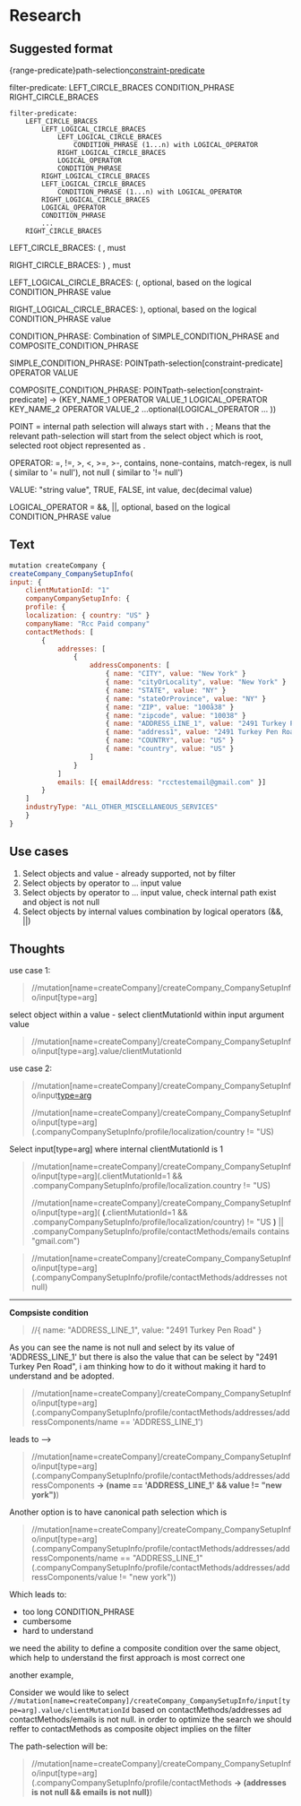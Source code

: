 
# Research

## Suggested format
{range-predicate}path-selection[constraint-predicate](filter-predicate)

filter-predicate: LEFT_CIRCLE_BRACES CONDITION_PHRASE RIGHT_CIRCLE_BRACES
```
filter-predicate: 
    LEFT_CIRCLE_BRACES
        LEFT_LOGICAL_CIRCLE_BRACES
            LEFT_LOGICAL_CIRCLE_BRACES 
                CONDITION_PHRASE (1...n) with LOGICAL_OPERATOR 
            RIGHT_LOGICAL_CIRCLE_BRACES 
            LOGICAL_OPERATOR 
            CONDITION_PHRASE
        RIGHT_LOGICAL_CIRCLE_BRACES
        LEFT_LOGICAL_CIRCLE_BRACES
            CONDITION_PHRASE (1...n) with LOGICAL_OPERATOR
        RIGHT_LOGICAL_CIRCLE_BRACES
        LOGICAL_OPERATOR
        CONDITION_PHRASE
        ...
    RIGHT_CIRCLE_BRACES
```

LEFT_CIRCLE_BRACES: ( , must

RIGHT_CIRCLE_BRACES: ) , must

LEFT_LOGICAL_CIRCLE_BRACES: (, optional, based on the logical CONDITION_PHRASE value

RIGHT_LOGICAL_CIRCLE_BRACES: ), optional, based on the logical CONDITION_PHRASE value

CONDITION_PHRASE: Combination of SIMPLE_CONDITION_PHRASE and COMPOSITE_CONDITION_PHRASE

SIMPLE_CONDITION_PHRASE: POINTpath-selection[constraint-predicate] OPERATOR VALUE

COMPOSITE_CONDITION_PHRASE: POINTpath-selection[constraint-predicate] -> 
    (KEY_NAME_1 OPERATOR VALUE_1 
        LOGICAL_OPERATOR 
     KEY_NAME_2 OPERATOR VALUE_2 
     ...optional(LOGICAL_OPERATOR ... ))

POINT = internal path selection will always start with **.** ; Means that the relevant  path-selection will start from the select object which is root, selected root object represented as .

OPERATOR: =, !=, >, <, >=, >-, contains, none-contains, match-regex, is null ( similar to '= null'), not null ( similar to '!= null')

VALUE: "string value", TRUE, FALSE, int value, dec(decimal value)

LOGICAL_OPERATOR = &&, ||, optional, based on the logical CONDITION_PHRASE value

## Text
```javascript
mutation createCompany {
createCompany_CompanySetupInfo(
input: {
    clientMutationId: "1"
    companyCompanySetupInfo: {
    profile: {
    localization: { country: "US" }
    companyName: "Rcc Paid company"
    contactMethods: [
        {
            addresses: [
                {
                    addressComponents: [
                        { name: "CITY", value: "New York" }
                        { name: "cityOrLocality", value: "New York" }
                        { name: "STATE", value: "NY" }
                        { name: "stateOrProvince", value: "NY" }
                        { name: "ZIP", value: "100å38" }
                        { name: "zipcode", value: "10038" }
                        { name: "ADDRESS_LINE_1", value: "2491 Turkey Pen Road" }
                        { name: "address1", value: "2491 Turkey Pen Road" }
                        { name: "COUNTRY", value: "US" }
                        { name: "country", value: "US" }
                    ]
                }
            ]
            emails: [{ emailAddress: "rcctestemail@gmail.com" }]
        }
    ]
    industryType: "ALL_OTHER_MISCELLANEOUS_SERVICES"
    }
}
```

## Use cases
1. Select objects and value - already  supported, not by filter
2. Select objects by operator to ... input value
3. Select objects by operator to ... input value, check internal path exist and object is not null
4. Select objects by internal values combination by logical operators (&&, ||)


## Thoughts
use case 1:
> //mutation[name=createCompany]/createCompany_CompanySetupInfo/input[type=arg]

select object within a value - select clientMutationId within input argument value
> //mutation[name=createCompany]/createCompany_CompanySetupInfo/input[type=arg].value/clientMutationId

use case 2:
> //mutation[name=createCompany]/createCompany_CompanySetupInfo/input[type=arg](.clientMutationId=1)
> 
> //mutation[name=createCompany]/createCompany_CompanySetupInfo/input[type=arg](.companyCompanySetupInfo/profile/localization/country != "US)

Select input[type=arg] where internal clientMutationId is 1
> //mutation[name=createCompany]/createCompany_CompanySetupInfo/input[type=arg](.clientMutationId=1 && .companyCompanySetupInfo/profile/localization.country != "US)
> 
> //mutation[name=createCompany]/createCompany_CompanySetupInfo/input[type=arg]( **(**.clientMutationId=1 
    && .companyCompanySetupInfo/profile/localization/country) != "US **)** 
    || .companyCompanySetupInfo/profile/contactMethods/emails contains "gmail.com")


> //mutation[name=createCompany]/createCompany_CompanySetupInfo/input[type=arg](.companyCompanySetupInfo/profile/contactMethods/addresses not null)

---------------
**Compsiste condition**

> //{ name: "ADDRESS_LINE_1", value: "2491 Turkey Pen Road" }

As you can see the name is not null and select by its value of 'ADDRESS_LINE_1' but there is also the value that can be select by "2491 Turkey Pen Road", i am thinking how to do it without making it hard to understand and be adopted.

> //mutation[name=createCompany]/createCompany_CompanySetupInfo/input[type=arg](.companyCompanySetupInfo/profile/contactMethods/addresses/addressComponents/name == 'ADDRESS_LINE_1')

leads to -->

> //mutation[name=createCompany]/createCompany_CompanySetupInfo/input[type=arg](.companyCompanySetupInfo/profile/contactMethods/addresses/addressComponents **-> (name == 'ADDRESS_LINE_1' && value != "new york")**)

Another option is to have canonical path selection which is 

> //mutation[name=createCompany]/createCompany_CompanySetupInfo/input[type=arg](.companyCompanySetupInfo/profile/contactMethods/addresses/addressComponents/name == "ADDRESS_LINE_1"(.companyCompanySetupInfo/profile/contactMethods/addresses/addressComponents/value != "new york"))

Which leads to:
- too long CONDITION_PHRASE
- cumbersome
- hard to understand

we need the ability to define a composite condition over the same object, which help to understand the first approach is most correct one

another example,

Consider we would like to select ```//mutation[name=createCompany]/createCompany_CompanySetupInfo/input[type=arg].value/clientMutationId``` based on
contactMethods/addresses ad contactMethods/emails is not null.
in order to optimize the search we should reffer to contactMethods as composite object implies on the filter

The path-selection will be:

> //mutation[name=createCompany]/createCompany_CompanySetupInfo/input[type=arg](.companyCompanySetupInfo/profile/contactMethods **-> (addresses is not null && emails is not null)**)